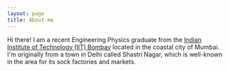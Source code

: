```yaml
---
layout: page
title: About me
---
```


 Hi there! I am a recent Engineering Physics graduate from the [Indian Institute of Technology (IIT) Bombay](https://www.iitb.ac.in) located in the coastal city of Mumbai. I'm originally from a town in Delhi called Shastri Nagar, which is well-known in the area for its sock factories and markets.  
 
